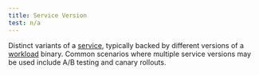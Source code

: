 ```yaml
---
title: Service Version
test: n/a
---
```

Distinct variants of a [service](/docs/reference/glossary/#service), typically backed by different versions of a [workload](/docs/reference/glossary/#workload) binary.
Common scenarios where multiple service versions may be used include A/B testing and canary rollouts.

